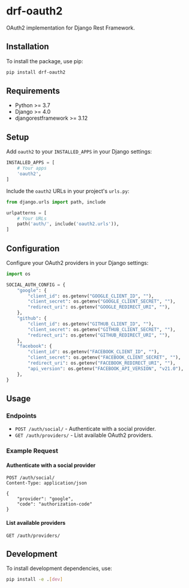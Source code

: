 # drf-oauth2

OAuth2 implementation for Django Rest Framework.

## Installation

To install the package, use pip:

```bash
pip install drf-oauth2
```

## Requirements

- Python >= 3.7
- Django >= 4.0
- djangorestframework >= 3.12

## Setup

Add `oauth2` to your `INSTALLED_APPS` in your Django settings:

```python
INSTALLED_APPS = [
    # Your apps
    'oauth2',
]
```

Include the `oauth2` URLs in your project's `urls.py`:

```python
from django.urls import path, include

urlpatterns = [
    # Your URLs
    path('auth/', include('oauth2.urls')),
]
```

## Configuration

Configure your OAuth2 providers in your Django settings:

```python
import os

SOCIAL_AUTH_CONFIG = {
    "google": {
        "client_id": os.getenv("GOOGLE_CLIENT_ID", ""),
        "client_secret": os.getenv("GOOGLE_CLIENT_SECRET", ""),
        "redirect_uri": os.getenv("GOOGLE_REDIRECT_URI", ""),
    },
    "github": {
        "client_id": os.getenv("GITHUB_CLIENT_ID", ""),
        "client_secret": os.getenv("GITHUB_CLIENT_SECRET", ""),
        "redirect_uri": os.getenv("GITHUB_REDIRECT_URI", ""),
    },
    "facebook": {
        "client_id": os.getenv("FACEBOOK_CLIENT_ID", ""),
        "client_secret": os.getenv("FACEBOOK_CLIENT_SECRET", ""),
        "redirect_uri": os.getenv("FACEBOOK_REDIRECT_URI", ""),
        "api_version": os.getenv("FACEBOOK_API_VERSION", "v21.0"),
    },
}
```

## Usage

### Endpoints

- `POST /auth/social/` - Authenticate with a social provider.
- `GET /auth/providers/` - List available OAuth2 providers.

### Example Request

#### Authenticate with a social provider

```http
POST /auth/social/
Content-Type: application/json

{
    "provider": "google",
    "code": "authorization-code"
}
```

#### List available providers

```http
GET /auth/providers/
```

## Development

To install development dependencies, use:

```bash
pip install -e .[dev]
```
